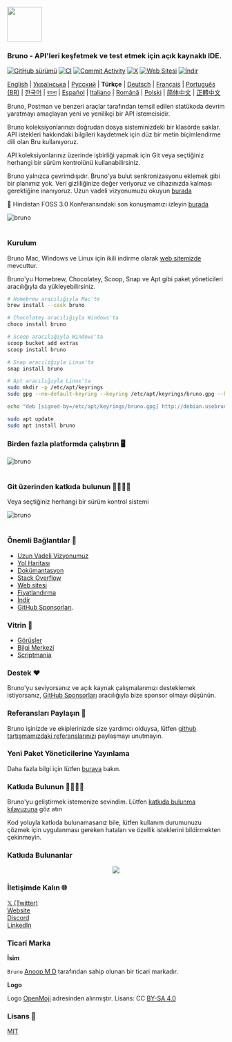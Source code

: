 <br />
<img src="../../assets/images/logo-transparent.png" width="80"/>

### Bruno - API'leri keşfetmek ve test etmek için açık kaynaklı IDE.

[![GitHub sürümü](https://badge.fury.io/gh/usebruno%2Fbruno.svg)](https://badge.fury.io/gh/usebruno%bruno)
[![CI](https://github.com/usebruno/bruno/actions/workflows/unit-tests.yml/badge.svg?branch=main)](https://github.com/usebruno/bruno/workflows/unit-tests.yml)
[![Commit Activity](https://img.shields.io/github/commit-activity/m/usebruno/bruno)](https://github.com/usebruno/bruno/pulse)
[![X](https://img.shields.io/twitter/follow/use_bruno?style=social&logo=x)](https://twitter.com/use_bruno)
[![Web Sitesi](https://img.shields.io/badge/Website-Visit-blue)](https://www.usebruno.com)
[![İndir](https://img.shields.io/badge/Download-Latest-brightgreen)](https://www.usebruno.com/downloads)

[English](../../readme.md) | [Українська](docs/readme/readme_ua.md) | [Русский](docs/readme/readme_ru.md) | **Türkçe** | [Deutsch](docs/readme/readme_de.md) | [Français](docs/readme/readme_fr.md) | [Português (BR)](docs/readme/readme_pt_br.md) | [한국어](docs/readme/readme_kr.md) | [বাংলা](docs/readme/readme_bn.md) | [Español](docs/readme/readme_es.md) | [Italiano](docs/readme/readme_it.md) | [Română](docs/readme/readme_ro.md) | [Polski](docs/readme/readme_pl.md) | [简体中文](docs/readme/readme_cn.md) | [正體中文](docs/readme/readme_zhtw.md)

Bruno, Postman ve benzeri araçlar tarafından temsil edilen statükoda devrim yaratmayı amaçlayan yeni ve yenilikçi bir API istemcisidir.

Bruno koleksiyonlarınızı doğrudan dosya sisteminizdeki bir klasörde saklar. API istekleri hakkındaki bilgileri kaydetmek için düz bir metin biçimlendirme dili olan Bru kullanıyoruz.

API koleksiyonlarınız üzerinde işbirliği yapmak için Git veya seçtiğiniz herhangi bir sürüm kontrolünü kullanabilirsiniz.

Bruno yalnızca çevrimdışıdır. Bruno'ya bulut senkronizasyonu eklemek gibi bir planımız yok. Veri gizliliğinize değer veriyoruz ve cihazınızda kalması gerektiğine inanıyoruz. Uzun vadeli vizyonumuzu okuyun [burada](https://github.com/usebruno/bruno/discussions/269)

📢 Hindistan FOSS 3.0 Konferansındaki son konuşmamızı izleyin [burada](https://www.youtube.com/watch?v=7bSMFpbcPiY)

![bruno](/assets/images/landing-2.png) <br /><br />

### Kurulum

Bruno Mac, Windows ve Linux için ikili indirme olarak [web sitemizde](https://www.usebruno.com/downloads) mevcuttur.

Bruno'yu Homebrew, Chocolatey, Scoop, Snap ve Apt gibi paket yöneticileri aracılığıyla da yükleyebilirsiniz.

```sh
# Homebrew aracılığıyla Mac'te
brew install --cask bruno

# Chocolatey aracılığıyla Windows'ta
choco install bruno

# Scoop aracılığıyla Windows'ta
scoop bucket add extras
scoop install bruno

# Snap aracılığıyla Linux'ta
snap install bruno

# Apt aracılığıyla Linux'ta
sudo mkdir -p /etc/apt/keyrings
sudo gpg --no-default-keyring --keyring /etc/apt/keyrings/bruno.gpg --keyserver keyserver.ubuntu.com --recv-keys 9FA6017ECABE0266

echo "deb [signed-by=/etc/apt/keyrings/bruno.gpg] http://debian.usebruno.com/ bruno stable" | sudo tee /etc/apt/sources.list.d/bruno.list

sudo apt update
sudo apt install bruno
```

### Birden fazla platformda çalıştırın 🖥️

![bruno](/assets/images/run-anywhere.png) <br /><br />

### Git üzerinden katkıda bulunun 👩‍💻🧑‍💻

Veya seçtiğiniz herhangi bir sürüm kontrol sistemi

![bruno](/assets/images/version-control.png) <br /><br />

### Önemli Bağlantılar 📌

- [Uzun Vadeli Vizyonumuz](https://github.com/usebruno/bruno/discussions/269)
- [Yol Haritası](https://github.com/usebruno/bruno/discussions/384)
- [Dokümantasyon](https://docs.usebruno.com)
- [Stack Overflow](https://stackoverflow.com/questions/tagged/bruno)
- [Web sitesi](https://www.usebruno.com)
- [Fiyatlandırma](https://www.usebruno.com/pricing)
- [İndir](https://www.usebruno.com/downloads)
- [GitHub Sponsorları](https://github.com/sponsors/helloanoop).

### Vitrin 🎥

- [Görüşler](https://github.com/usebruno/bruno/discussions/343)
- [Bilgi Merkezi](https://github.com/usebruno/bruno/discussions/386)
- [Scriptmania](https://github.com/usebruno/bruno/discussions/385)

### Destek ❤️

Bruno'yu seviyorsanız ve açık kaynak çalışmalarımızı desteklemek istiyorsanız, [GitHub Sponsorları](https://github.com/sponsors/helloanoop) aracılığıyla bize sponsor olmayı düşünün.

### Referansları Paylaşın 📣

Bruno işinizde ve ekiplerinizde size yardımcı olduysa, lütfen [github tartışmamızdaki referanslarınızı](https://github.com/usebruno/bruno/discussions/343) paylaşmayı unutmayın.

### Yeni Paket Yöneticilerine Yayınlama

Daha fazla bilgi için lütfen [buraya](publishing.md) bakın.

### Katkıda Bulunun 👩‍💻🧑‍💻

Bruno'yu geliştirmek istemenize sevindim. Lütfen [katkıda bulunma kılavuzuna](contributing.md) göz atın

Kod yoluyla katkıda bulunamasanız bile, lütfen kullanım durumunuzu çözmek için uygulanması gereken hataları ve özellik isteklerini bildirmekten çekinmeyin.

### Katkıda Bulunanlar

<div align="center">
    <a href="https://github.com/usebruno/bruno/graphs/contributors">
        <img src="https://contrib.rocks/image?repo=usebruno/bruno" />
    </a>
</div>

### İletişimde Kalın 🌐

[𝕏 (Twitter)](https://twitter.com/use_bruno) <br />
[Website](https://www.usebruno.com) <br />
[Discord](https://discord.com/invite/KgcZUncpjq) <br />
[LinkedIn](https://www.linkedin.com/company/usebruno)

### Ticari Marka

**İsim**

`Bruno` [Anoop M D](https://www.helloanoop.com/) tarafından sahip olunan bir ticari markadır.

**Logo**

Logo [OpenMoji](https://openmoji.org/library/emoji-1F436/) adresinden alınmıştır. Lisans: CC [BY-SA 4.0](https://creativecommons.org/licenses/by-sa/4.0/)

### Lisans 📄

[MIT](license.md)
